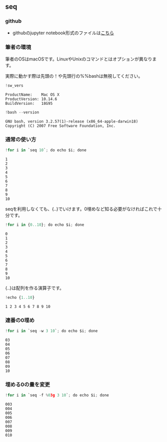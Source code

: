 
## seq

### github
- githubのjupyter notebook形式のファイルは[こちら](https://github.com/hiroshi0530/wa/blob/master/src/article/library/bash/seq/seq_nb.ipynb)

### 筆者の環境
筆者のOSはmacOSです。LinuxやUnixのコマンドとはオプションが異なります。

実際に動かす際は先頭の！や先頭行の%%bashは無視してください。


```python
!sw_vers
```

    ProductName:	Mac OS X
    ProductVersion:	10.14.6
    BuildVersion:	18G95



```python
!bash --version
```

    GNU bash, version 3.2.57(1)-release (x86_64-apple-darwin18)
    Copyright (C) 2007 Free Software Foundation, Inc.


### 通常の使い方


```python
!for i in `seq 10`; do echo $i; done
```

    1
    2
    3
    4
    5
    6
    7
    8
    9
    10


seqを利用しなくても、{..}でいけます。0埋めなど知る必要がなければこれで十分です。


```python
!for i in {0..10}; do echo $i; done
```

    0
    1
    2
    3
    4
    5
    6
    7
    8
    9
    10


{..}は配列を作る演算子です。


```python
!echo {1..10}
```

    1 2 3 4 5 6 7 8 9 10


### 連番の0埋め


```python
!for i in `seq -w 3 10`; do echo $i; done
```

    03
    04
    05
    06
    07
    08
    09
    10


### 埋める0の量を変更 


```python
!for i in `seq -f %03g 3 10`; do echo $i; done
```

    003
    004
    005
    006
    007
    008
    009
    010

